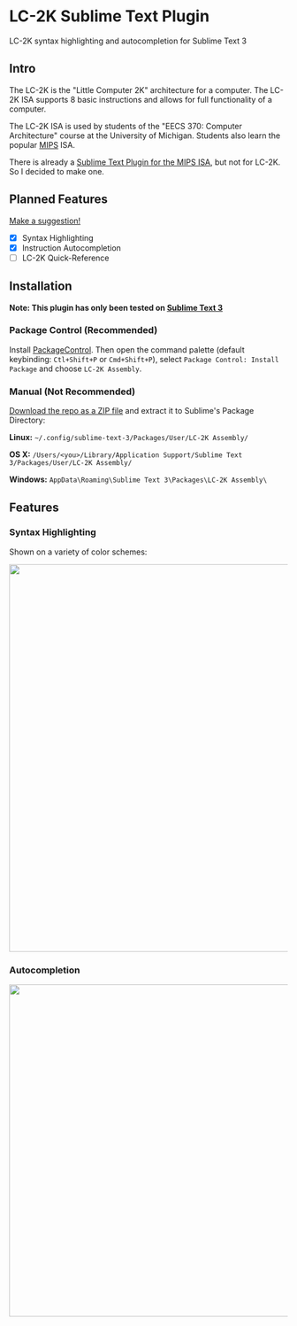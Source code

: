 # LC-2K Sublime Text Plugin

LC-2K syntax highlighting and autocompletion for Sublime Text 3

## Intro

The LC-2K is the "Little Computer 2K" architecture for a computer. 
The LC-2K ISA supports 8 basic instructions and allows for full functionality of a computer.

The LC-2K ISA is used by students of the "EECS 370: Computer Architecture" course at
the University of Michigan. Students also learn the popular [MIPS](https://en.wikipedia.org/wiki/MIPS_instruction_set) ISA.

There is already a [Sublime Text Plugin for the MIPS ISA](https://github.com/contradictioned/mips-syntax),
but not for LC-2K. So I decided to make one.

## Planned Features

[Make a suggestion!](https://github.com/BGR360/lc2k-sublime-plugin/issues)

- [x] Syntax Highlighting
- [x] Instruction Autocompletion
- [ ] LC-2K Quick-Reference

## Installation

**Note: This plugin has only been tested on [Sublime Text 3](https://www.sublimetext.com/3)**

### Package Control (Recommended)

Install [PackageControl](https://packagecontrol.io/installation).
Then open the command palette (default keybinding: `Ctl+Shift+P` or `Cmd+Shift+P`), select `Package Control: Install Package` and choose `LC-2K Assembly`.

### Manual (Not Recommended)

[Download the repo as a ZIP file](https://github.com/BGR360/lc2k-sublime-plugin/releases/latest) and extract it to Sublime's Package Directory:

**Linux:** `~/.config/sublime-text-3/Packages/User/LC-2K Assembly/`

**OS X:** `/Users/<you>/Library/Application Support/Sublime Text 3/Packages/User/LC-2K Assembly/`

**Windows:** `AppData\Roaming\Sublime Text 3\Packages\LC-2K Assembly\`

## Features

### Syntax Highlighting

Shown on a variety of color schemes:

<img src="http://gifyu.com/images/output_hXUEOh.gif" width="700">

### Autocompletion

<img src="https://i.gyazo.com/1b4b9a66c5a509d580dcbbac291e7b35.gif" width="600">
